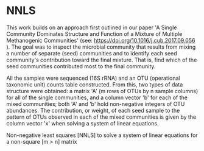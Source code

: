 # NNLS
This work builds on an approach first outlined in our paper 'A Single Community Dominates Structure and Function of a Mixture of Multiple Methanogenic Communities' (see: https://doi.org/10.1016/j.cub.2017.09.056 ). The goal was to inspect the microbial community that results from mixing a number of separate (seed) communities and to identify each seed community's contribution toward the final mixture. That is, find which of the seed communities contributed most to the final community. 

All the samples were sequenced (16S rRNA) and an OTU (operational taxonomic unit) counts table constructed. From this, two types of data structure were obtained: a matrix 'A' (m rows of OTUs by n sample columns) for all of the single communities, and a column vector 'b' for each of the mixed communities; both 'A' and 'b' hold non-negative integers of OTU abundances. The contribution, or weight, of each seed sample to the pattern of OTUs observed in each of the mixed communities is given by the column vector 'x' when solving a system of linear equations.

Non-negative least squares [NNLS] to solve a system of linear equations for a non-square [m > n] matrix
